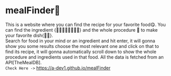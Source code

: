 # mealFinder🍴
This is a website where you can find the recipe for your favorite food😋. You can find the ingredient {🥑🍅🍍🍒🥕🥚🍞🥔} and the whole procedure 📃 to make your favorite dish{🍝🥘}.  
Search for food in your mind or an ingredient and hit enter, it will gonna show you some results choose the most relevant one and click on that to find its recipe, it will gonna automatically scroll down to show the whole procedure and ingredients used in that food. All the data is fetched from an API[TheMealDB].  
`Check Here ->` https://a-dev1.github.io/mealFinder
